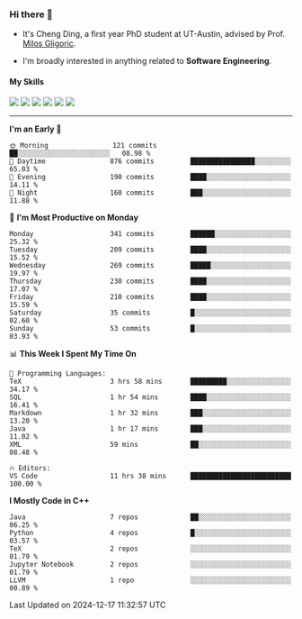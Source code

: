 ### Hi there 👋

* It's Cheng Ding, a first year PhD student at UT-Austin, advised by Prof. [Milos Gligoric](https://users.ece.utexas.edu/~gligoric/).

* I'm broadly interested in anything related to **Software Engineering**.

#### My Skills

![](https://img.shields.io/badge/C++-65318e?logo=cplusplus&logoColor=fff)
![](https://img.shields.io/badge/Python-3e74a2?logo=python&logoColor=fff)
![](https://img.shields.io/badge/C-5654a2?logo=c&logoColor=fff)
![](https://img.shields.io/badge/Go-00aaff?logo=go&logoColor=fff)
![](https://img.shields.io/badge/Docker-0088ff?logo=docker&logoColor=fff)
![](https://img.shields.io/badge/Apache-D22128?logo=apache&logoColor=fff)

---
<!--START_SECTION:waka-->
**I'm an Early 🐤** 

```text
🌞 Morning                121 commits         ██░░░░░░░░░░░░░░░░░░░░░░░   08.98 % 
🌆 Daytime                876 commits         ████████████████░░░░░░░░░   65.03 % 
🌃 Evening                190 commits         ████░░░░░░░░░░░░░░░░░░░░░   14.11 % 
🌙 Night                  160 commits         ███░░░░░░░░░░░░░░░░░░░░░░   11.88 % 
```
📅 **I'm Most Productive on Monday** 

```text
Monday                   341 commits         ██████░░░░░░░░░░░░░░░░░░░   25.32 % 
Tuesday                  209 commits         ████░░░░░░░░░░░░░░░░░░░░░   15.52 % 
Wednesday                269 commits         █████░░░░░░░░░░░░░░░░░░░░   19.97 % 
Thursday                 230 commits         ████░░░░░░░░░░░░░░░░░░░░░   17.07 % 
Friday                   210 commits         ████░░░░░░░░░░░░░░░░░░░░░   15.59 % 
Saturday                 35 commits          █░░░░░░░░░░░░░░░░░░░░░░░░   02.60 % 
Sunday                   53 commits          █░░░░░░░░░░░░░░░░░░░░░░░░   03.93 % 
```


📊 **This Week I Spent My Time On** 

```text
💬 Programming Languages: 
TeX                      3 hrs 58 mins       █████████░░░░░░░░░░░░░░░░   34.17 % 
SQL                      1 hr 54 mins        ████░░░░░░░░░░░░░░░░░░░░░   16.41 % 
Markdown                 1 hr 32 mins        ███░░░░░░░░░░░░░░░░░░░░░░   13.20 % 
Java                     1 hr 17 mins        ███░░░░░░░░░░░░░░░░░░░░░░   11.02 % 
XML                      59 mins             ██░░░░░░░░░░░░░░░░░░░░░░░   08.48 % 

🔥 Editors: 
VS Code                  11 hrs 38 mins      █████████████████████████   100.00 % 
```

**I Mostly Code in C++** 

```text
Java                     7 repos             ██░░░░░░░░░░░░░░░░░░░░░░░   06.25 % 
Python                   4 repos             █░░░░░░░░░░░░░░░░░░░░░░░░   03.57 % 
TeX                      2 repos             ░░░░░░░░░░░░░░░░░░░░░░░░░   01.79 % 
Jupyter Notebook         2 repos             ░░░░░░░░░░░░░░░░░░░░░░░░░   01.79 % 
LLVM                     1 repo              ░░░░░░░░░░░░░░░░░░░░░░░░░   00.89 % 
```




 Last Updated on 2024-12-17 11:32:57 UTC
<!--END_SECTION:waka-->
